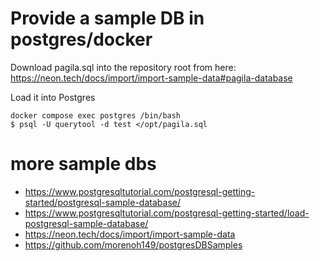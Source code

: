 # Provide a sample DB in postgres/docker
Download pagila.sql into the repository root from here:  
https://neon.tech/docs/import/import-sample-data#pagila-database

Load it into Postgres
```
docker compose exec postgres /bin/bash
$ psql -U querytool -d test </opt/pagila.sql
```

# more sample dbs
- https://www.postgresqltutorial.com/postgresql-getting-started/postgresql-sample-database/
- https://www.postgresqltutorial.com/postgresql-getting-started/load-postgresql-sample-database/
- https://neon.tech/docs/import/import-sample-data
- https://github.com/morenoh149/postgresDBSamples
